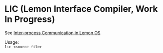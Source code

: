 # LIC (Lemon Interface Compiler, Work In Progress)

See [Inter-process Communication in Lemon OS](../System/IPC/README.md)

Usage: \
`lic <source file>`